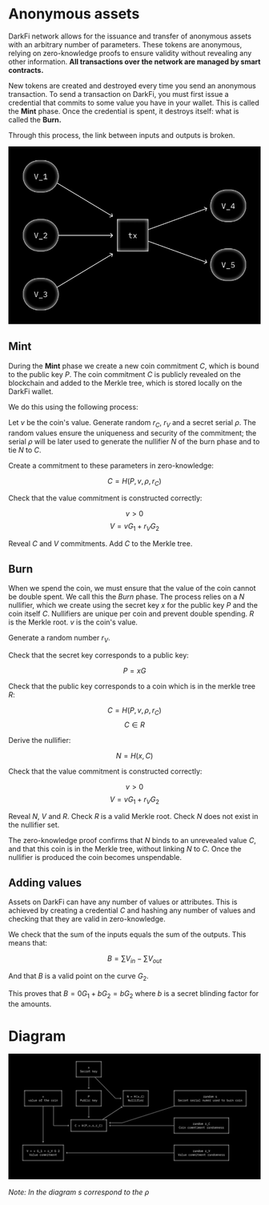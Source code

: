 # Anonymous assets

DarkFi network allows for the issuance and transfer of anonymous assets
with an arbitrary number of parameters. These tokens are anonymous,
relying on zero-knowledge proofs to ensure validity without revealing
any other information. **All transactions over the network are managed
by smart contracts.**

New tokens are created and destroyed every time you send an anonymous
transaction. To send a transaction on DarkFi, you must first issue a
credential that commits to some value you have in your wallet. This is
called the **Mint** phase. Once the credential is spent, it destroys
itself: what is called the **Burn.**

Through this process, the link between inputs and outputs is broken.

![](transaction.png)

## Mint

During the **Mint** phase we create a new coin commitment $C$, which is
bound to the public key $P$. The coin commitment $C$ is publicly
revealed on the blockchain and added to the Merkle tree, which is
stored locally on the DarkFi wallet.

We do this using the following process:

Let $v$ be the coin's value. Generate random $r_C$, $r_V$ and a secret
serial $\rho$. The random values ensure the uniqueness and security of
the commitment; the serial $\rho$ will be later used to generate the
nullifier $N$ of the burn phase and to tie $N$ to $C$.

Create a commitment to these parameters in zero-knowledge:

$$ C = H(P, v, \rho, r_C) $$

Check that the value commitment is constructed correctly:

$$ v > 0 $$
$$ V = v G_1 + r_V G_2 $$

Reveal $C$ and $V$ commitments. Add $C$ to the Merkle tree.

## Burn

When we spend the coin, we must ensure that the value of the coin
cannot be double spent. We call this the *Burn* phase. The process
relies on a $N$ nullifier, which we create  using the secret key $x$
for the public key $P$ and the coin itself $C$. Nullifiers are unique
per coin and prevent double spending. $R$ is the Merkle root. $v$ is
the coin's value.

Generate a random number $r_V$.

Check that the secret key corresponds to a public key:

$$ P = xG $$

Check that the public key corresponds to a coin which is in the merkle
tree $R$:

$$ C = H(P, v, \rho, r_C) $$
$$ C \in R $$

Derive the nullifier:

$$ N = H(x, C) $$

Check that the value commitment is constructed correctly:

$$ v > 0 $$
$$ V = v G_1 + r_V G_2 $$

Reveal $N$, $V$ and $R$. Check $R$ is a valid Merkle root. Check $N$
does not exist in the nullifier set.

The zero-knowledge proof confirms that $N$ binds to an unrevealed value
$C$, and that this coin is in the Merkle tree, without linking $N$
to $C$. Once the nullifier is produced the coin becomes unspendable.

## Adding values

Assets on DarkFi can have any number of values or attributes. This
is achieved by creating a credential $C$ and hashing any number of
values and checking that they are valid in zero-knowledge.

We check that the sum of the inputs equals the sum of the outputs. This
means that:

$$ B = \sum{V_{in}} - \sum{V_{out}} $$

And that $B$ is a valid point on the curve $G_2$.

This proves that $B = 0 G_1 + b G_2 = b G_2$ where $b$ is a secret
blinding factor for the amounts.

# Diagram

![](diagram-dkzk.png)

*Note: In the diagram $s$ correspond to the $\rho$*
